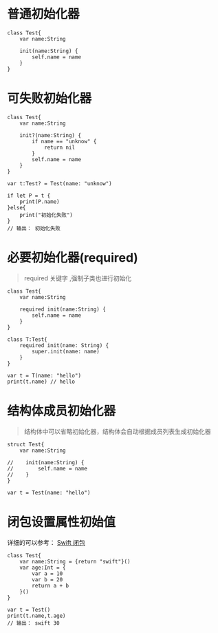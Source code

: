 # 普通初始化器

```sw
class Test{
    var name:String
    
    init(name:String) {
        self.name = name
    }
}
```

# 可失败初始化器

```sw
class Test{
    var name:String
    
    init?(name:String) {
        if name == "unknow" {
            return nil
        }
        self.name = name
    }
}

var t:Test? = Test(name: "unknow")

if let P = t {
    print(P.name)
}else{
    print("初始化失败")
}
// 输出： 初始化失败
```

# 必要初始化器(required)

>required 关键字 ,强制子类也进行初始化

```sw
class Test{
    var name:String
    
    required init(name:String) {
        self.name = name
    }
}

class T:Test{
    required init(name: String) {
        super.init(name: name)
    }
}

var t = T(name: "hello")
print(t.name) // hello
```

# 结构体成员初始化器

>结构体中可以省略初始化器，结构体会自动根据成员列表生成初始化器

```sw
struct Test{
    var name:String
    
//    init(name:String) {
//        self.name = name
//    }
}

var t = Test(name: "hello")
```

# 闭包设置属性初始值

详细的可以参考： [Swift 闭包](https://www.runoob.com/swift/swift-closures.html)

```sw
class Test{
    var name:String = {return "swift"}()
    var age:Int = {
        var a = 10
        var b = 20
        return a + b
    }()
}

var t = Test()
print(t.name,t.age)
// 输出： swift 30
```